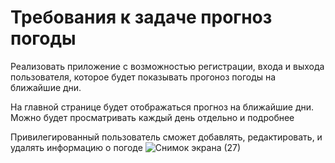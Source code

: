 # Требования к задаче прогноз погоды

Реализовать приложение с возможностью регистрации, входа и выхода пользователя, которое будет показывать прогоноз погоды на ближайшие дни.

На главной странице будет отображаться прогноз на ближайшие дни. Можно будет просматривать каждый день отдельно и подробнее

Привилегированный пользователь сможет добавлять, редактировать, и удалять информацию о погоде
![Снимок экрана (27)](https://user-images.githubusercontent.com/89920118/201344011-266b0212-88f5-4693-9f42-a3852baf0334.png)
